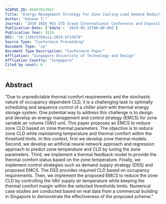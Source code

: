 ```yaml
---
SCOPUS_ID: 85067013567
Title: "Energy Management Strategy for Zone Cooling Load Demand Reduction with Occupancy Thermal Comfort Margin"
Author: "Kannan T."
Journal: "2019 IEEE PES GTD Grand International Conference and Exposition Asia, GTD Asia 2019"
Publication Date: {'$date': '2019-05-15T00:00:00Z'}
Publication Year: 2019
DOI: "10.1109/GTDAsia.2019.8715879"
Source Type: "Conference Proceeding"
Document Type: "cp"
Document Type Description: "Conference Paper"
Affliation: "Singapore University of Technology and Design"
Affliation Country: "Singapore"
Cited by count: 6
---
```


## Abstract
"Due to unpredictable thermal comfort requirements and the stochastic nature of occupancy dependent CLD, it is a challenging task to optimally scheduling and sequence control of a chiller plant with thermal energy storage system. One potential way to address this challenge is to design and develop an energy management and control strategy (EMCS) for zone variable air volume (VAV) unit. This paper proposes an EMCS to reduce zone CLD based on zone thermal parameters. The objective is to reduce zone CLD while maintaining temperature and thermal comfort within the threshold limits. In this context, first we develop zone thermal models. Second, we develop an artificial neural network approach and regression approach to predict zone temperature and CLD by tuning the zone parameters. Third, we implement a thermal feedback model to provide the thermal comfort status based on the zone temperature. Finally, we implement control strategies such as demand supply strategy (DSS) and proposed EMCS. The DSS provides required CLD based on occupancy requirements. Then, we implement the proposed EMCS to reduce the zone CLD by controlling the VAV supply air temperature while keeping the thermal comfort margin within the selected thresholds limits. Numerical case studies are conducted based on real data from a commercial building in Singapore to demonstrate the effectiveness of the proposed scheme."
